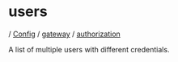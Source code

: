 # users

/ [Config](../../..) / [gateway](../..) / [authorization](..) 

A list of multiple users with different credentials.

